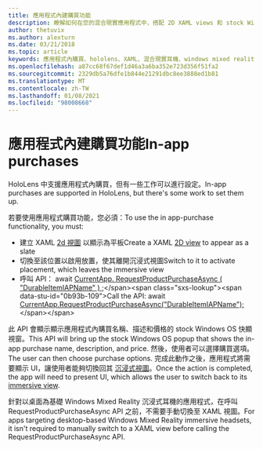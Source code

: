 ```yaml
---
title: 應用程式內建購買功能
description: 瞭解如何在您的混合現實應用程式中，搭配 2D XAML views 和 stock Windows OS 快顯視窗使用應用程式內購買。
author: thetuvix
ms.author: alexturn
ms.date: 03/21/2018
ms.topic: article
keywords: 應用程式內購買、hololens、XAML、混合現實耳機、windows mixed reality 耳機、虛擬實境耳機
ms.openlocfilehash: a87cc68f67def1d46a3a6ba352e723d356f51fa2
ms.sourcegitcommit: 2329db5a76dfe1b844e21291dbc8ee3888ed1b81
ms.translationtype: MT
ms.contentlocale: zh-TW
ms.lasthandoff: 01/08/2021
ms.locfileid: "98008668"
---
```

# <a name="in-app-purchases"></a><span data-ttu-id="0b93b-104">應用程式內建購買功能</span><span class="sxs-lookup"><span data-stu-id="0b93b-104">In-app purchases</span></span>

<span data-ttu-id="0b93b-105">HoloLens 中支援應用程式內購買，但有一些工作可以進行設定。</span><span class="sxs-lookup"><span data-stu-id="0b93b-105">In-app purchases are supported in HoloLens, but there's some work to set them up.</span></span>

<span data-ttu-id="0b93b-106">若要使用應用程式購買功能，您必須：</span><span class="sxs-lookup"><span data-stu-id="0b93b-106">To use the in app-purchase functionality, you must:</span></span>
* <span data-ttu-id="0b93b-107">建立 XAML [2d 視圖](../design/app-views.md) 以顯示為平板</span><span class="sxs-lookup"><span data-stu-id="0b93b-107">Create a XAML [2D view](../design/app-views.md) to appear as a slate</span></span>
* <span data-ttu-id="0b93b-108">切換至該位置以啟用放置，使其離開沉浸式視圖</span><span class="sxs-lookup"><span data-stu-id="0b93b-108">Switch to it to activate placement, which leaves the immersive view</span></span>
* <span data-ttu-id="0b93b-109">呼叫 API： await [CurrentApp. RequestProductPurchaseAsync ( "DurableItemIAPName" ) ;](https://docs.microsoft.com/uwp/api/windows.applicationmodel.store.currentapp#Windows_ApplicationModel_Store_CurrentApp_RequestProductPurchaseAsync_System_String_)</span><span class="sxs-lookup"><span data-stu-id="0b93b-109">Call the API: await [CurrentApp.RequestProductPurchaseAsync("DurableItemIAPName");](https://docs.microsoft.com/uwp/api/windows.applicationmodel.store.currentapp#Windows_ApplicationModel_Store_CurrentApp_RequestProductPurchaseAsync_System_String_)</span></span>

<span data-ttu-id="0b93b-110">此 API 會顯示顯示應用程式內購買名稱、描述和價格的 stock Windows OS 快顯視窗。</span><span class="sxs-lookup"><span data-stu-id="0b93b-110">This API will bring up the stock Windows OS popup that shows the in-app purchase name, description, and price.</span></span> <span data-ttu-id="0b93b-111">然後，使用者可以選擇購買選項。</span><span class="sxs-lookup"><span data-stu-id="0b93b-111">The user can then choose purchase options.</span></span> <span data-ttu-id="0b93b-112">完成此動作之後，應用程式將需要顯示 UI，讓使用者能夠切換回其 [沉浸式視圖](../design/app-views.md)。</span><span class="sxs-lookup"><span data-stu-id="0b93b-112">Once the action is completed, the app will need to present UI, which allows the user to switch back to its [immersive view](../design/app-views.md).</span></span>

<span data-ttu-id="0b93b-113">針對以桌面為基礎 Windows Mixed Reality 沉浸式耳機的應用程式，在呼叫 RequestProductPurchaseAsync API 之前，不需要手動切換至 XAML 視圖。</span><span class="sxs-lookup"><span data-stu-id="0b93b-113">For apps targeting desktop-based Windows Mixed Reality immersive headsets, it isn't required to manually switch to a XAML view before calling the RequestProductPurchaseAsync API.</span></span>
